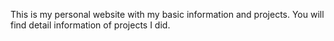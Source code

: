 This is my personal website with my basic information and projects.
You will find detail information of projects I did.
